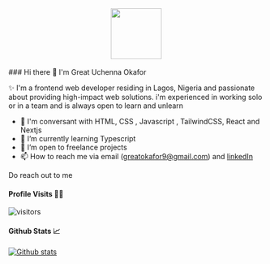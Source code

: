 <div id="header" align="center">
  <img src="https://media.giphy.com/media/M9gbBd9nbDrOTu1Mqx/giphy.gif" width="100"/>
</div>

<br/>
### Hi there 👋
I'm Great Uchenna Okafor

✨ I'm a frontend web developer residing in Lagos, Nigeria and passionate about providing high-impact web solutions. i'm experienced in working solo or in a team and is always open to learn and unlearn

- 💬 I'm conversant with HTML, CSS , Javascript , TailwindCSS, React and Nextjs
- 🌱 I’m currently learning Typescript
- 👯 I’m open to freelance projects
- 📫 How to reach me via email (greatokafor9@gmail.com) and [linkedIn](https://www.linkedin.com/in/great-okafor-348b39220/)

Do reach out to me


#### Profile Visits 🕵️‍♂️

![visitors](https://komarev.com/ghpvc/?username=thelordgreat&style=for-the-badge)

#### Github Stats 📈

[![Github stats](https://github-readme-stats.vercel.app/api?username=thelordgreat&count_private=true&theme=dark&cache_seconds=1800)](https://github.com/vn7n24fzkq/github-profile-summary-cards)

 



